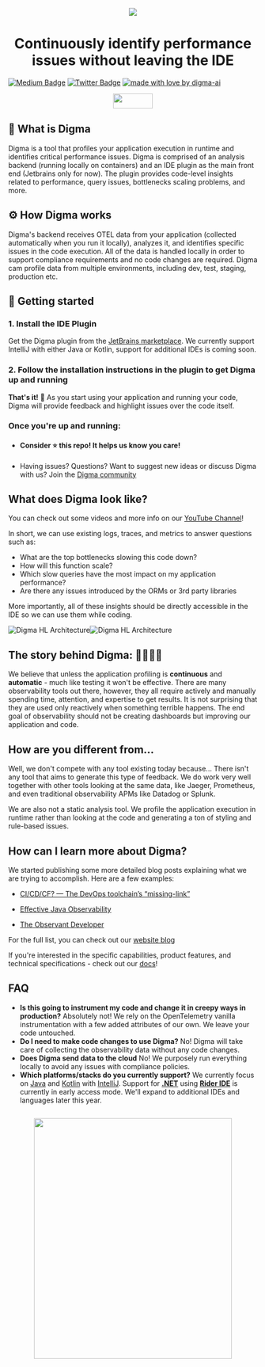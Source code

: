 <p style="text-align: center;">
  <img src="/images/bg.jpg" >
</p>
<h1 style="text-align: center;">
  Continuously identify performance issues without leaving the IDE
</h1>

<!-- Place this tag in your head or just before your close body tag. -->
[![Medium Badge](https://img.shields.io/badge/Blog-black?style=flat&logo=medium&logoColor=white&link=https://medium.com/@roni-dover)](https://medium.com/@roni-dover)
[![Twitter Badge](https://badgen.net/badge/icon/twitter?icon=twitter&label)](https://twitter.com/doppleware)
[![made with love by digma-ai](https://img.shields.io/badge/made%20with%20%E2%99%A5%20by-digma-ff1414.svg?style=flat-square)](https://github.com/digma-ai)

<p style="text-align: center;">
  <a href="https://join.slack.com/t/continuous-feedback/shared_invite/zt-1hk5rbjow-yXOIxyyYOLSXpCZ4RXstgA" target="_blank">
    <img src="https://img.shields.io/badge/Slack-4A154B?logo=slack&color=black&logoColor=white&style=for-the-badge alt="Join our Slack!" width="80" height="30">
  </a> 
</p>

## :raised_eyebrow:	What is Digma

Digma is a tool that profiles your application execution in runtime and identifies critical performance issues. Digma is comprised of an analysis backend (running locally on containers) and an IDE plugin as the main front end (Jetbrains only for now). The plugin provides code-level insights related to performance, query issues, bottlenecks scaling problems, and more. 

## :gear: How Digma works

Digma's backend receives OTEL data from your application (collected automatically when you run it locally), analyzes it, and identifies specific issues in the code execution. All of the data is handled locally in order to support compliance requirements and no code changes are required. Digma cam profile data from multiple environments, including dev, test, staging, production etc.

## 🚀 Getting started

### 1. Install the IDE Plugin
Get the Digma plugin from the [JetBrains marketplace](https://plugins.jetbrains.com/plugin/19470-digma-continuous-feedback). We currently support IntelliJ with either Java or Kotlin, support for additional IDEs is coming soon.

### 2. Follow the installation instructions in the plugin to get Digma up and running

**That's it!**  :tada:  As you start using your application and running your code, Digma will provide feedback and highlight issues over the code itself.

### Once you're up and running:
* #### Consider :star: this repo! It helps us know you care!
* Having issues? Questions? Want to suggest new ideas or discuss Digma with us? Join the [Digma community](https://continuous-feedback.slack.com/join/shared_invite/zt-2ebkq5qxs-Hpep2BFMfpxYTE9xq45w8A#/shared-invite/email)

## What does Digma look like?

You can check out some videos and more info on our [YouTube Channel](https://www.youtube.com/@digma1769/videos)! 

In short, we can use existing logs, traces, and metrics to answer questions such as:

* What are the top bottlenecks slowing this code down?
* How will this function scale?
* Which slow queries have the most impact on my application performance?
* Are there any issues introduced by the ORMs or 3rd party libraries

More importantly, all of these insights should be directly accessible in the IDE so we can use them while coding. 

![Digma HL Architecture](/images/architecture_light.png#gh-light-mode-only)![Digma HL Architecture](/images/architecture_dark.png#gh-dark-mode-only)

## The story behind Digma: :man_technologist::woman_technologist:

We believe that unless the application profiling is **continuous** and **automatic** - much like testing it won't be effective. There are many observability tools out there, however, they all require actively and manually spending time, attention, and expertise to get results. It is not surprising that they are used only reactively when something terrible happens. The end goal of observability should not be creating dashboards but improving our application and code. 

## How are you different from...

Well, we don't compete with any tool existing today because... There isn't any tool that aims to generate this type of feedback. We do work very well together with other tools looking at the same data, like Jaeger, Prometheus, and even traditional observability APMs like Datadog or Splunk. 

We are also not a static analysis tool. We profile the application execution in runtime rather than looking at the code and generating a ton of styling and rule-based issues.


## How can I learn more about Digma?

We started publishing some more detailed blog posts explaining what we are trying to accomplish. Here are a few examples:

- [CI/CD/CF? — The DevOps toolchain’s “missing-link”](https://digma.ai/blog/ci-cd-cf-the-devops-toolchains-missing-link-continuous-feedback/)

- [Effective Java Observability](https://digma.ai/blog/coding-with-java-observability/)

- [The Observant Developer](https://digma.ai/blog/the-observant-developer-part-1/)

For the full list, you can check out our [website blog](https://digma.ai/blog/)

If you're interested in the specific capabilities, product features, and technical specifications - check out our [docs](https://docs.digma.ai/)!

## FAQ

* **Is this going to instrument my code and change it in creepy ways in production?** Absolutely not! We rely on the OpenTelemetry vanilla instrumentation with a few added attributes of our own. We leave your code untouched.
* **Do I need to make code changes to use Digma?** No! Digma will take care of collecting the observability data without any code changes.
* **Does Digma send data to the cloud** No! We purposely run everything locally to avoid any issues with compliance policies.
* **Which platforms/stacks do you currently support?** We currently focus on [Java](https://www.java.com/en/) and [Kotlin](https://kotlinlang.org/) with [IntelliJ](https://www.jetbrains.com/idea/). Support for [**.NET**](https://dotnet.microsoft.com/en-us/) using [**Rider IDE**](https://www.jetbrains.com/rider/) is currently in early access mode. We'll expand to additional IDEs and languages later this year. 

<p style="text-align: center; margin-top: 2em;">
  <img src="/images/digma_logo_wingz.png" width="400" height="486">
</p>
